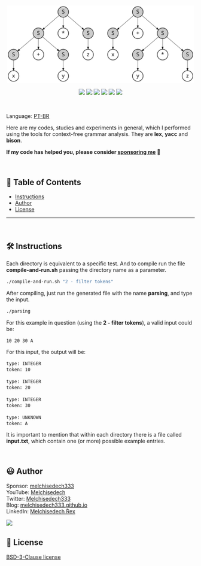 <p align='center'>
    <img src="extras/images/Parse_Tree_Derivations.svg" width="500" >
</p>

<p align="center">
    <img src="https://img.shields.io/github/repo-size/melchisedech333/lex-yacc-experiments" >
    <img src="https://img.shields.io/github/directory-file-count/melchisedech333/lex-yacc-experiments" >
    <img src="https://img.shields.io/github/languages/count/melchisedech333/lex-yacc-experiments?color=%23f34b7d" >
    <img src="https://img.shields.io/github/languages/top/melchisedech333/lex-yacc-experiments?color=%23f34b7d" >
    <img src="https://img.shields.io/github/license/melchisedech333/lex-yacc-experiments" >
    <img src="https://badgen.net/badge/love level/3/purple" >
</p>

<br>

Language: <a href="readme-pt.md">PT-BR</a>

Here are my codes, studies and experiments in general, which I performed using the tools for context-free grammar analysis. They are <b>lex</b>, <b>yacc</b> and <b>bison</b>.

**If my code has helped you, please consider [sponsoring me](https://github.com/sponsors/melchisedech333) :blue_heart:** 

<br>

:bookmark_tabs: Table of Contents
-----
* [Instructions](#hammer_and_wrench-instructions)
* [Author](#smiley-author)
* [License](#scroll-license)
-----

<br>

:hammer_and_wrench: Instructions
---

Each directory is equivalent to a specific test. And to compile run the file <b>compile-and-run.sh</b> passing the directory name as a parameter.

```bash
./compile-and-run.sh "2 - filter tokens"
```

After compiling, just run the generated file with the name <b>parsing</b>, and type the input.

```bash
./parsing
```

For this example in question (using the <b>2 - filter tokens</b>), a valid input could be:

```
10 20 30 A
```

For this input, the output will be:

```
type: INTEGER
token: 10

type: INTEGER
token: 20

type: INTEGER
token: 30

type: UNKNOWN
token: A
```

It is important to mention that within each directory there is a file called <b>input.txt</b>, which contain one (or more) possible example entries.

<br>

:smiley: Author
---

Sponsor: [melchisedech333](https://github.com/sponsors/melchisedech333)<br>
YouTube: [Melchisedech](https://www.youtube.com/channel/UC4Sh4wxncr5arnydpUfWPKw)<br>
Twitter: [Melchisedech333](https://twitter.com/Melchisedech333)<br>
Blog: [melchisedech333.github.io](https://melchisedech333.github.io/)<br>
LinkedIn: [Melchisedech Rex](https://www.linkedin.com/in/melchisedech-rex-724152235/)

<img src="https://github.com/melchisedech333.png?size=200" height="100" />

<br>

:scroll: License
---

[ BSD-3-Clause license](./license)


